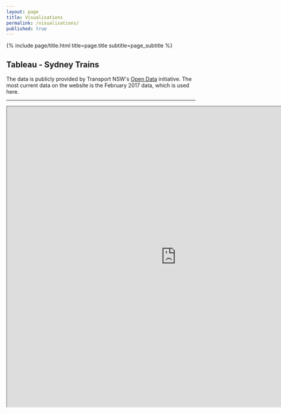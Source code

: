```yaml
---
layout: page
title: Visualisations
permalink: /visualisations/
published: true
---
```


<div class="page" markdown="1">

{% include page/title.html title=page.title subtitle=page_subtitle %}

## Tableau - Sydney Trains

The data is publicly provided by Transport NSW's [Open Data](https://opendata.transport.nsw.gov.au/) initiative.
The most current data on the website is the February 2017 data, which is used here.

---

<iframe src="https://public.tableau.com/profile/jeffrey.lo#!/vizhome/SydneyTrains-Feb2017_060719_live/SydneyTrainsVisualisations-February2017Data?:showVizHome=no&:embed=true"
 width="900" height="800"></iframe>
